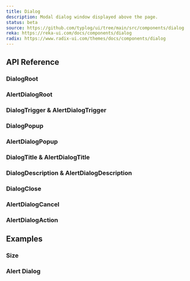 ```yaml
---
title: Dialog
description: Modal dialog window displayed above the page.
status: beta
source: https://github.com/typlog/ui/tree/main/src/components/dialog
reka: https://reka-ui.com/docs/components/dialog
radix: https://www.radix-ui.com/themes/docs/components/dialog
---
```


<Example name="dialog/Overview.vue" variant="hide" />


## API Reference

### DialogRoot

<PropsTable name="DialogRoot" />

### AlertDialogRoot

<PropsTable name="AlertDialogRoot" />

### DialogTrigger & AlertDialogTrigger

<PropsTable name="DialogTrigger" />

<PropsTable name="AlertDialogTrigger" />

### DialogPopup

<PropsTable name="DialogPopup" />

### AlertDialogPopup

<PropsTable name="DialogPopup" />

### DialogTitle & AlertDialogTitle

<PropsTable name="DialogTitle" />

### DialogDescription & AlertDialogDescription

<PropsTable name="DialogDescription" />

### DialogClose

<PropsTable name="DialogClose" />

### AlertDialogCancel

<PropsTable name="AlertDialogCancel" />

### AlertDialogAction

<PropsTable name="AlertDialogAction" />

## Examples

### Size

<Example name="dialog/Size.vue" variant="hide" />

### Alert Dialog

<Example name="dialog/Alert.vue" variant="hide" />
